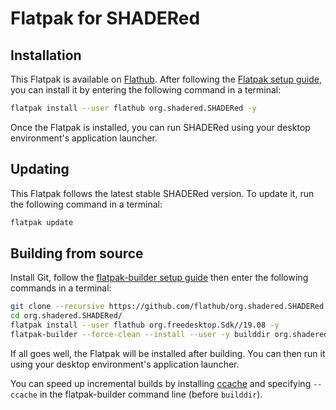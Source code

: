 # Flatpak for SHADERed

## Installation

This Flatpak is available on
[Flathub](https://flathub.org/apps/details/org.shadered.SHADERed).
After following the [Flatpak setup guide](https://flatpak.org/setup/),
you can install it by entering the following command in a terminal:

```bash
flatpak install --user flathub org.shadered.SHADERed -y
```

Once the Flatpak is installed, you can run SHADERed using your desktop environment's
application launcher.

## Updating

This Flatpak follows the latest stable SHADERed version.
To update it, run the following command in a terminal:

```bash
flatpak update
```

## Building from source

Install Git, follow the
[flatpak-builder setup guide](https://docs.flatpak.org/en/latest/first-build.html)
then enter the following commands in a terminal:

```bash
git clone --recursive https://github.com/flathub/org.shadered.SHADERed.git
cd org.shadered.SHADERed/
flatpak install --user flathub org.freedesktop.Sdk//19.08 -y
flatpak-builder --force-clean --install --user -y builddir org.shadered.SHADERed.yaml
```

If all goes well, the Flatpak will be installed after building. You can then
run it using your desktop environment's application launcher.

You can speed up incremental builds by installing [ccache](https://ccache.dev/)
and specifying `--ccache` in the flatpak-builder command line (before `builddir`).
